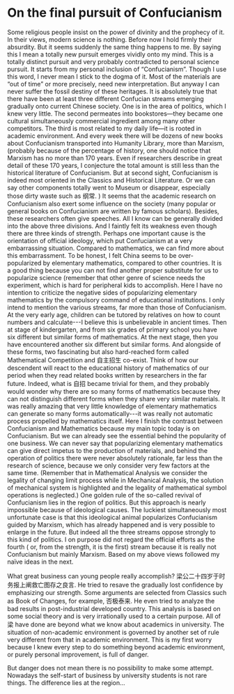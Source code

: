 # On the final pursuit of Confucianism

Some religious people insist on the power of divinity and the prophecy of it. In their views, modern science is nothing. Before now I hold firmly their absurdity. But it seems suddenly the same thing happens to me. By saying this I mean a totally new pursuit emerges vividly onto my mind. This is a totally distinct pursuit and very probably contradicted to personal science pursuit. It starts from my personal inclusion of “Confucianism”. Though I use this word, I never mean I stick to the dogma of it. Most of the materials are “out of time” or more precisely, need new interpretation. But anyway I can never suffer the fossil destiny of these heritages. It is absolutely true that there have been at least three different Confucian streams emerging gradually onto current Chinese society. One is in the area of politics, which I knew very little. The second permeates into bookstores—they became one cultural simultaneously commercial ingredient among many other competitors. The third is most related to my daily life—it is rooted in academic environment. And every week there will be dozens of new books about Confucianism transported into Humanity Library, more than Marxism, (probably because of the percentage of history, one should notice that Marxism has no more than 170 years. Even if researchers describe in great detail of these 170 years, I conjecture the total amount is still less than the historical literature of Confucianism. But at second sight, Confucianism is indeed most oriented in the Classics and Historical Literature. Or we can say other components totally went to Museum or disappear, especially those dirty waste such as 纲常. ) It seems that the academic research on Confucianism also exert some influence on the society (many popular or general books on Confucianism are written by famous scholars). Besides, these researchers often give speeches. All I know can be generally divided into the above three divisions. And I faintly felt its weakness even though there are three kinds of strength. Perhaps one important cause is the orientation of official ideology, which put Confucianism at a very embarrassing situation. Compared to mathematics, we can find more about this embarrassment. To be honest, I felt China seems to be over-popularized by elementary mathematics, compared to other countries. It is a good thing because you can not find another proper substitute for us to popularize science (remember that other genre of science needs the experiment, which is hard for peripheral kids to accomplish. Here I have no intention to criticize the negative sides of popularizing elementary mathematics by the compulsory command of educational institutions. I only intend to mention the various streams, far more than those of Confucianism. At the very early age, children can be tutored by relatives on how to count numbers and calculate---I believe this is unbelievable in ancient times. Then at stage of kindergarten, and from six grades of primary school you have six different but similar forms of mathematics. At the next stage, then you have encountered another six different but similar forms. And alongside of these forms, two fascinating but also hard-reached form called Mathematical Competition and 自主招生 co-exist. Think of how our descendent will react to the educational history of mathematics of our period when they read related books written by researchers in the far future. Indeed, what is 自招 became trivial for them, and they probably would wonder why there are so many forms of mathematics because they can not distinguish different forms when they share very similar materials. It was really amazing that very little knowledge of elementary mathematics can generate so many forms automatically---it was really not automatic process propelled by mathematics itself. Here I finish the contrast between Confucianism and Mathematics because my main topic today is on Confucianism. But we can already see the essential behind the popularity of one business. We can never say that popularizing elementary mathematics can give direct impetus to the production of materials, and behind the operation of politics there were never absolutely rationale, far less than the research of science, because we only consider very few factors at the same time. (Remember that in Mathematical Analysis we consider the legality of changing limit process while in Mechanical Analysis, the solution of mechanical system is highlighted and the legality of mathematical symbol operations is neglected.) One golden rule of the so-called revival of Confucianism lies in the region of politics. But this approach is nearly impossible because of ideological causes. The luckiest simultaneously most unfortunate case is that this ideological animal popularizes Confucianism guided by Marxism, which has already happened and is very possible to enlarge in the future. But indeed all the three streams oppose strongly to this kind of politics. I on purpose did not regard the official efforts as the fourth ( or, from the strength, it is the first) stream because it is really not Confucianism but mainly Marxism. Based on my above views followed my naïve ideas in the next.

What great business can young people really accomplish? 梁公二十四岁于时务报上阐救亡图存之良言. He tried to resave the gradually lost confidence by emphasizing our strength. Some arguments are selected from Classics such as Book of Changes, for example, 否极泰来. He even tried to analyze the bad results in post-industrial developed country. This analysis is based on some social theory and is very irrationally used to a certain purpose. All of 梁 have done are beyond what we know about academics in university. The situation of non-academic environment is governed by another set of rule very different from that in academic environment. This is my first worry because I knew every step to do something beyond academic environment, or purely personal improvement, is full of danger.

But danger does not mean there is no possibility to make some attempt. Nowadays the self-start of business by university students is not rare things. The difference lies at the region...        

